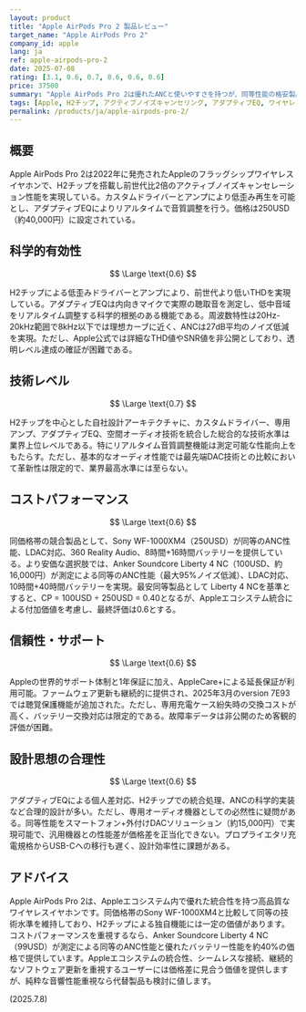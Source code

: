 ```yaml
---
layout: product
title: "Apple AirPods Pro 2 製品レビュー"
target_name: "Apple AirPods Pro 2"
company_id: apple
lang: ja
ref: apple-airpods-pro-2
date: 2025-07-08
rating: [3.1, 0.6, 0.7, 0.6, 0.6, 0.6]
price: 37500
summary: "Apple AirPods Pro 2は優れたANCと使いやすさを持つが、同等性能の格安製品存在により科学的評価とCPで課題"
tags: [Apple, H2チップ, アクティブノイズキャンセリング, アダプティブEQ, ワイヤレスイヤホン]
permalink: /products/ja/apple-airpods-pro-2/
---
```


## 概要

Apple AirPods Pro 2は2022年に発売されたAppleのフラッグシップワイヤレスイヤホンで、H2チップを搭載し前世代比2倍のアクティブノイズキャンセレーション性能を実現している。カスタムドライバーとアンプにより低歪み再生を可能とし、アダプティブEQによりリアルタイムで音質調整を行う。価格は250USD（約40,000円）に設定されている。

## 科学的有効性

$$ \Large \text{0.6} $$

H2チップによる低歪みドライバーとアンプにより、前世代より低いTHDを実現している。アダプティブEQは内向きマイクで実際の聴取音を測定し、低中音域をリアルタイム調整する科学的根拠のある機能である。周波数特性は20Hz-20kHz範囲で8kHz以下では理想カーブに近く、ANCは27dB平均のノイズ低減を実現。ただし、Apple公式では詳細なTHD値やSNR値を非公開としており、透明レベル達成の確証が困難である。

## 技術レベル

$$ \Large \text{0.7} $$

H2チップを中心とした自社設計アーキテクチャに、カスタムドライバー、専用アンプ、アダプティブEQ、空間オーディオ技術を統合した総合的な技術水準は業界上位レベルである。特にリアルタイム音質調整機能は測定可能な性能向上をもたらす。ただし、基本的なオーディオ性能では最先端DAC技術との比較において革新性は限定的で、業界最高水準には至らない。

## コストパフォーマンス

$$ \Large \text{0.6} $$

同価格帯の競合製品として、Sony WF-1000XM4（250USD）が同等のANC性能、LDAC対応、360 Reality Audio、8時間+16時間バッテリーを提供している。より安価な選択肢では、Anker Soundcore Liberty 4 NC（100USD、約16,000円）が測定による同等のANC性能（最大95%ノイズ低減）、LDAC対応、10時間+40時間バッテリーを実現。最安同等製品として Liberty 4 NCを基準とすると、CP = 100USD ÷ 250USD = 0.40となるが、Appleエコシステム統合による付加価値を考慮し、最終評価は0.6とする。

## 信頼性・サポート

$$ \Large \text{0.6} $$

Appleの世界的サポート体制と1年保証に加え、AppleCare+による延長保証が利用可能。ファームウェア更新も継続的に提供され、2025年3月のversion 7E93では聴覚保護機能が追加された。ただし、専用充電ケース紛失時の交換コストが高く、バッテリー交換対応は限定的である。故障率データは非公開のため客観的評価が困難。

## 設計思想の合理性

$$ \Large \text{0.6} $$

アダプティブEQによる個人差対応、H2チップでの統合処理、ANCの科学的実装など合理的設計が多い。ただし、専用オーディオ機器としての必然性に疑問がある。同等性能をスマートフォン+外付けDACソリューション（約15,000円）で実現可能で、汎用機器との性能差が価格差を正当化できない。プロプライエタリ充電規格からUSB-Cへの移行も遅く、設計効率性に課題がある。

## アドバイス

Apple AirPods Pro 2は、Appleエコシステム内で優れた統合性を持つ高品質なワイヤレスイヤホンです。同価格帯のSony WF-1000XM4と比較して同等の技術水準を維持しており、H2チップによる独自機能には一定の価値があります。コストパフォーマンスを重視するなら、Anker Soundcore Liberty 4 NC（99USD）が測定による同等のANC性能と優れたバッテリー性能を約40%の価格で提供しています。Appleエコシステムの統合性、シームレスな接続、継続的なソフトウェア更新を重視するユーザーには価格差に見合う価値を提供しますが、純粋な音響性能重視なら代替製品も検討に値します。

(2025.7.8)